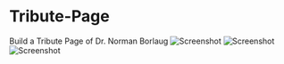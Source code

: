 # Tribute-Page
Build a Tribute Page of Dr. Norman Borlaug
![Screenshot](./images/Screenshot%20(88).png)
![Screenshot](./images/Screenshot%20(89).png)
![Screenshot](./images/Screenshot%20(90).png)
